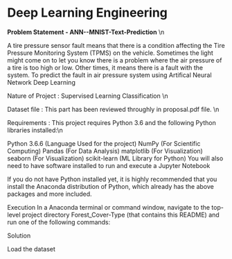 # 

# Deep Learning Engineering
**Problem Statement - ANN--MNIST-Text-Prediction** \n

A tire pressure sensor fault means that there is a condition affecting the Tire Pressure Monitoring System (TPMS) on the vehicle. Sometimes the light might come on to let you know there is a problem where the air pressure of a tire is too high or low. Other times, it means there is a fault with the system. To predict the fault in air pressure system using Artifical Neural Network Deep Learning

Nature of Project : Supervised Learning Classification \n

Dataset file : This part has been reviewed throughly in proposal.pdf file. \n

Requirements : This project requires Python 3.6 and the following Python libraries installed:\n

Python 3.6.6 (Language Used for the project) NumPy (For Scientific Computing) Pandas (For Data Analysis) matplotlib (For Visualization) seaborn (For Visualization) scikit-learn (ML Library for Python) You will also need to have software installed to run and execute a Jupyter Notebook

If you do not have Python installed yet, it is highly recommended that you install the Anaconda distribution of Python, which already has the above packages and more included.

Execution In a Anaconda terminal or command window, navigate to the top-level project directory Forest_Cover-Type (that contains this README) and run one of the following commands:

Solution

Load the dataset
